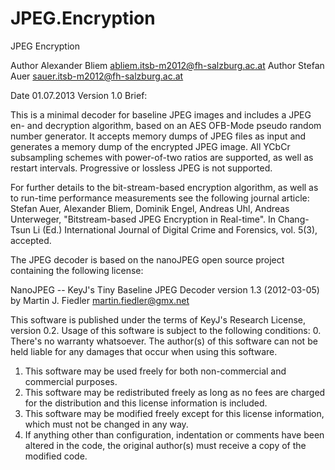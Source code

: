 JPEG.Encryption
===============

JPEG Encryption 

Author Alexander Bliem abliem.itsb-m2012@fh-salzburg.ac.at
Author Stefan Auer sauer.itsb-m2012@fh-salzburg.ac.at

Date   01.07.2013
Version 1.0
Brief:

This is a minimal decoder for baseline JPEG images and includes a JPEG en- and
decryption algorithm, based on an AES OFB-Mode pseudo random number generator.
It accepts memory dumps of JPEG files as input and generates a memory dump of
the encrypted JPEG image. All YCbCr subsampling schemes with power-of-two ratios are
supported, as well as restart intervals. Progressive or lossless JPEG is not supported.
 
For further details to the bit-stream-based encryption algorithm, as well as to run-time
performance measurements see the following journal article:
Stefan Auer, Alexander Bliem, Dominik Engel, Andreas Uhl, Andreas Unterweger, 
   "Bitstream-based JPEG Encryption in Real-time". In Chang-Tsun Li (Ed.) International Journal of 
   Digital Crime and Forensics, vol. 5(3), accepted.  
  
  
  
The JPEG decoder is based on the nanoJPEG open source project containing the following license:
 
NanoJPEG -- KeyJ's Tiny Baseline JPEG Decoder
version 1.3 (2012-03-05)
by Martin J. Fiedler <martin.fiedler@gmx.net>
 
This software is published under the terms of KeyJ's Research License,
version 0.2. Usage of this software is subject to the following conditions:
   0. There's no warranty whatsoever. The author(s) of this software can not
      be held liable for any damages that occur when using this software.
   1. This software may be used freely for both non-commercial and commercial
      purposes.
   2. This software may be redistributed freely as long as no fees are charged
      for the distribution and this license information is included.
   3. This software may be modified freely except for this license information,
      which must not be changed in any way.
   4. If anything other than configuration, indentation or comments have been
      altered in the code, the original author(s) must receive a copy of the
      modified code.
 
